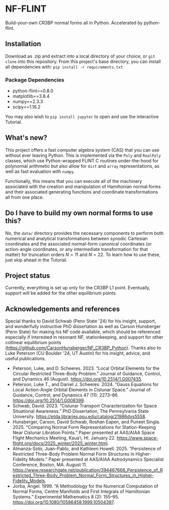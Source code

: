 # NF-FLINT
Build-your-own CR3BP normal forms all in Python. Accelerated by python-flint. 

## Installation
Download as .zip and extract into a local directory of your choice, or `git clone` into this repository. From this project's base directory, you can install all dependencies with:
`pip install -r requirements.txt`

### Package Dependencies
* python-flint==0.8.0
* matplotlib==3.8.4
* numpy==2.3.3
* scipy==1.16.2

You may also wish to `pip install jupyter` to open and use the interactive Tutorial. 

## What's new?
This project offers a fast computer algebra system (CAS) that you can use without ever leaving Python. This is implemented via the `Poly` and `RealPoly` classes, which use Python-wrapped FLINT C routines under-the-hood for polynomial arithmetic but also allow for `dict` and `array` representations, as well as fast evaluation with `numpy`.  

Functionally, this means that you can execute all of the machinery associated with the creation and manipulation of Hamiltonian normal forms and their associated generating functions and coordinate transformations all from one place. 

## Do I have to build my own normal forms to use this?
No, the `data/` directory provides the necessary components to perform both numerical and analytical transformations between synodic Cartesian coordinates and the associated normal-form canonical coordinates (or action-angle coordinates, or any intermediate transformation for that matter) for truncation orders $N=11$ and $N=22$. To learn how to use these, just skip ahead in the Tutorial. 

## Project status
Currently, everything is set up only for the CR3BP L1 point. Eventually, support will be added for the other equilibrium points. 

## Acknowledgements and references
Special thanks to David Schwab (Penn State '24) for his insight, support, and wonderfully instructive PhD dissertation as well as Carson Hunsberger (Penn State) for making his NF code available, which should be referenced especially if interested in resonant NF, stationkeeping, and support for other collinear equilibrium points (https://github.com/CarsonHunsberger/NF_CR3BP_Python). Thanks also to Luke Peterson (CU Boulder '24, UT Austin) for his insight, advice, and useful publications. 

* Peterson, Luke, and D. Scheeres. 2023. “Local Orbital Elements for the Circular Restricted Three-Body Problem.” Journal of Guidance, Control, and Dynamics 46 (August). https://doi.org/10.2514/1.G007435.
* Peterson, Luke T., and Daniel J. Scheeres. 2024. “Gauss Equations for Local Action-Angle Orbital Elements in Cislunar Space.” Journal of Guidance, Control, and Dynamics 47 (11): 2273–86. https://doi.org/10.2514/1.G008399.
* Schwab, David. 2023. “Cislunar Transport Characterization for Space Situational Awareness.” PhD Dissertation, The Pennsylvania State University. https://etda.libraries.psu.edu/catalog/21986dvs5558.
* Hunsberger, Carson, David Schwab, Roshan Eapen, and Puneet Singla. 2025. “Comparing Normal Form Representations for Station-Keeping Near Cislunar Libration Points.” Paper presented at AAS/AIAA Space Flight Mechanics Meeting, Kaua’i, HI. January 22. https://www.space-flight.org/docs/2025_winter/2025_winter.html.
* Almanza-Soto, Juan-Pablo, and Kathleen Howell. 2025. “Persistence of Restricted Three-Body Problem Normal Form Structures in Higher-Fidelity Models.” Paper presented at AAS/AIAA Astrodynamics Specialist Conference, Boston, MA. August 11. https://www.researchgate.net/publication/394467666_Persistence_of_Restricted_Three-Body_Problem_Normal_Form_Structures_in_Higher-Fidelity_Models.
* Jorba, Àngel. 1999. “A Methodology for the Numerical Computation of Normal Forms, Centre Manifolds and First Integrals of Hamiltonian Systems.” Experimental Mathematics 8 (2): 155–95. https://doi.org/10.1080/10586458.1999.10504397.
